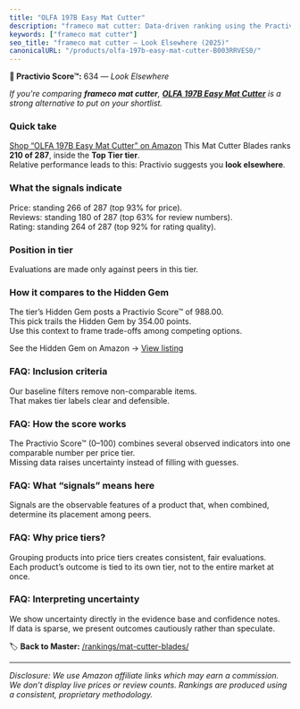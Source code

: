 ```yaml
---
title: "OLFA 197B Easy Mat Cutter"
description: "frameco mat cutter: Data-driven ranking using the Practivio Score™. Positioned by quality, value, demand, findability, momentum."
keywords: ["frameco mat cutter"]
seo_title: "frameco mat cutter — Look Elsewhere (2025)"
canonicalURL: "/products/olfa-197b-easy-mat-cutter-B003RRVES0/"
---
```


**🚫 Practivio Score™:** 634 — _Look Elsewhere_


*If you're comparing **frameco mat cutter**, **[OLFA 197B Easy Mat Cutter](https://www.amazon.com/dp/B003RRVES0?tag=practivio-20)** is a strong alternative to put on your shortlist.*
### Quick take
[Shop “OLFA 197B Easy Mat Cutter” on Amazon](https://www.amazon.com/dp/B003RRVES0?tag=practivio-20)
This Mat Cutter Blades ranks **210 of 287**, inside the **Top Tier tier**.  
Relative performance leads to this: Practivio suggests you **look elsewhere**.

### What the signals indicate
Price: standing 266 of 287 (top 93% for price).  
Reviews: standing 180 of 287 (top 63% for review numbers).  
Rating: standing 264 of 287 (top 92% for rating quality).  

### Position in tier
Evaluations are made only against peers in this tier.

### How it compares to the Hidden Gem
The tier’s Hidden Gem posts a Practivio Score™ of 988.00.  
This pick trails the Hidden Gem by 354.00 points.  
Use this context to frame trade-offs among competing options.  

See the Hidden Gem on Amazon → [View listing](https://www.amazon.com/dp/B0D4DVDCN7?tag=practivio-20)

### FAQ: Inclusion criteria
Our baseline filters remove non-comparable items.  
That makes tier labels clear and defensible.

### FAQ: How the score works
The Practivio Score™ (0–100) combines several observed indicators into one comparable number per price tier.  
Missing data raises uncertainty instead of filling with guesses.

### FAQ: What “signals” means here
Signals are the observable features of a product that, when combined, determine its placement among peers.

### FAQ: Why price tiers?
Grouping products into price tiers creates consistent, fair evaluations.  
Each product’s outcome is tied to its own tier, not to the entire market at once.

### FAQ: Interpreting uncertainty
We show uncertainty directly in the evidence base and confidence notes.  
If data is sparse, we present outcomes cautiously rather than speculate.


🏷️ **Back to Master:** [/rankings/mat-cutter-blades/](/rankings/mat-cutter-blades/)

---
_Disclosure: We use Amazon affiliate links which may earn a commission. We don’t display live prices or review counts. Rankings are produced using a consistent, proprietary methodology._
